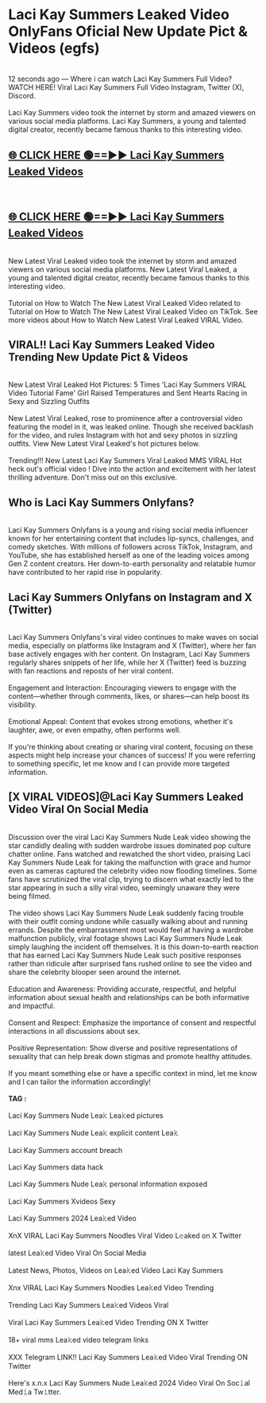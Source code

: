 # Laci Kay Summers Leaked Video OnlyFans Oficial New Update Pict & Videos (egfs)
<br>
12 seconds ago — Where i can watch Laci Kay Summers Full Video? WATCH HERE! Viral Laci Kay Summers Full Video Instagram, Twitter (X), Discord.
<br><br>
Laci Kay Summers video took the internet by storm and amazed viewers on various social media platforms. Laci Kay Summers, a young and talented digital creator, recently became famous thanks to this interesting video.
<br>
<h2><a href="https://play.trustnlinepharmacy.us?title=Laci_Kay_Summers">🌐 CLICK HERE 🟢==►► Laci Kay Summers Leaked Videos</a></h2>
<br>
<h2><a href="https://play.trustnlinepharmacy.us?title=Laci_Kay_Summers">🌐 CLICK HERE 🟢==►► Laci Kay Summers Leaked Videos</a></h2>
<br>
New Latest Viral Leaked video took the internet by storm and amazed viewers on various social media platforms. New Latest Viral Leaked, a young and talented digital creator, recently became famous thanks to this interesting video.
<br><br>
Tutorial on How to Watch The New Latest Viral Leaked Video related to Tutorial on How to Watch The New Latest Viral Leaked Video on TikTok. See more videos about How to Watch New Latest Viral Leaked VIRAL Video.
<br>
<h2>VIRAL!! Laci Kay Summers Leaked Video Trending New Update Pict & Videos</h2>
<br>
New Latest Viral Leaked Hot Pictures: 5 Times 'Laci Kay Summers VIRAL Video Tutorial Fame' Girl Raised Temperatures and Sent Hearts Racing in Sexy and Sizzling Outfits
<br><br>
New Latest Viral Leaked, rose to prominence after a controversial video featuring the model in it, was leaked online. Though she received backlash for the video, and rules Instagram with hot and sexy photos in sizzling outfits. View New Latest Viral Leaked's hot pictures below.
<br><br>
Trending!!! New Latest Laci Kay Summers Viral Leaked MMS VIRAL Hot heck out's official video ! Dive into the action and excitement with her latest thrilling adventure. Don't miss out on this exclusive.
<br>
<h2>Who is Laci Kay Summers Onlyfans?</h2>
<br>
Laci Kay Summers Onlyfans is a young and rising social media influencer known for her entertaining content that includes lip-syncs, challenges, and comedy sketches. With millions of followers across TikTok, Instagram, and YouTube, she has established herself as one of the leading voices among Gen Z content creators. Her down-to-earth personality and relatable humor have contributed to her rapid rise in popularity.
<br>
<h2>Laci Kay Summers Onlyfans on Instagram and X (Twitter)</h2>
<br>
Laci Kay Summers Onlyfans's viral video continues to make waves on social media, especially on platforms like Instagram and X (Twitter), where her fan base actively engages with her content. On Instagram, Laci Kay Summers regularly shares snippets of her life, while her X (Twitter) feed is buzzing with fan reactions and reposts of her viral content.
<br><br>
Engagement and Interaction: Encouraging viewers to engage with the content—whether through comments, likes, or shares—can help boost its visibility.
<br><br>
Emotional Appeal: Content that evokes strong emotions, whether it's laughter, awe, or even empathy, often performs well.
<br><br>
If you're thinking about creating or sharing viral content, focusing on these aspects might help increase your chances of success! If you were referring to something specific, let me know and I can provide more targeted information.
<br>
<h2>[X VIRAL VIDEOS]@Laci Kay Summers Leaked Video Viral On Social Media</h2>
<br>
Discussion over the viral Laci Kay Summers Nude Leak video showing the star candidly dealing with sudden wardrobe issues dominated pop culture chatter online. Fans watched and rewatched the short video, praising Laci Kay Summers Nude Leak for taking the malfunction with grace and humor even as cameras captured the celebrity video now flooding timelines. Some fans have scrutinized the viral clip, trying to discern what exactly led to the star appearing in such a silly viral video, seemingly unaware they were being filmed.
<br><br>
The video shows Laci Kay Summers Nude Leak suddenly facing trouble with their outfit coming undone while casually walking about and running errands. Despite the embarrassment most would feel at having a wardrobe malfunction publicly, viral footage shows Laci Kay Summers Nude Leak simply laughing the incident off themselves. It is this down-to-earth reaction that has earned Laci Kay Summers Nude Leak such positive responses rather than ridicule after surprised fans rushed online to see the video and share the celebrity blooper seen around the internet.
<br><br>
Education and Awareness: Providing accurate, respectful, and helpful information about sexual health and relationships can be both informative and impactful.
<br><br>
Consent and Respect: Emphasize the importance of consent and respectful interactions in all discussions about sex.
<br><br>
Positive Representation: Show diverse and positive representations of sexuality that can help break down stigmas and promote healthy attitudes.
<br><br>
If you meant something else or have a specific context in mind, let me know and I can tailor the information accordingly!
<br><br>
<strong>TAG :</strong>
<br><br>
Laci Kay Summers Nude Lea𝚔 Lea𝚔ed pictures
<br><br>
Laci Kay Summers Nude Lea𝚔 explicit content Lea𝚔
<br><br>
Laci Kay Summers account breach
<br><br>
Laci Kay Summers data hack
<br><br>
Laci Kay Summers Nude Lea𝚔 personal information exposed
<br><br>
Laci Kay Summers Xvideos Sexy
<br><br>
Laci Kay Summers 2024 Lea𝚔ed Video
<br><br>
XnX VIRAL Laci Kay Summers Noodles Viral Video L𝚎aked on X Twitter
<br><br>
latest Lea𝚔ed Video Viral On Social Media
<br><br>
Latest News, Photos, Videos on Lea𝚔ed Video Laci Kay Summers
<br><br>
Xnx VIRAL Laci Kay Summers Noodles Lea𝚔ed Video Trending
<br><br>
Trending Laci Kay Summers Lea𝚔ed Videos Viral
<br><br>
Viral Laci Kay Summers Lea𝚔ed Video Trending ON X Twitter
<br><br>
18+ viral mms Lea𝚔ed video telegram links
<br><br>
XXX Telegram LINK!! Laci Kay Summers Lea𝚔ed Video Viral Trending ON Twitter
<br><br>
Here's x.n.x Laci Kay Summers Nude Lea𝚔ed 2024 Video Viral On Soc𝚒al Med𝚒a Tw𝚒tter.
